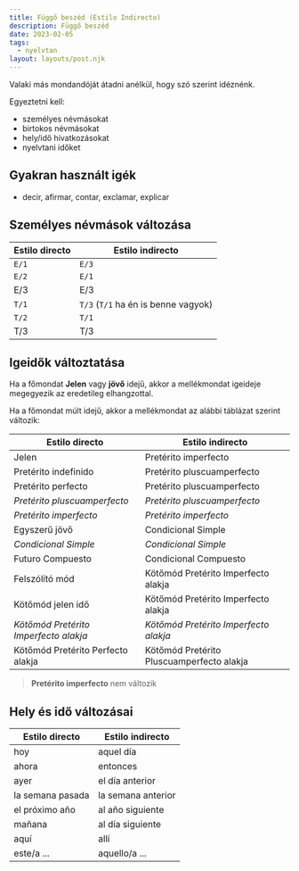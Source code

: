 ```yaml
---
title: Függő beszéd (Estilo Indirecto)
description: Függő beszéd
date: 2023-02-05
tags:
  - nyelvtan
layout: layouts/post.njk
---
```


Valaki más mondandóját átadni anélkül, hogy szó szerint idéznénk.

Egyeztetni kell:

- személyes névmásokat
- birtokos névmásokat
- hely/idő hivatkozásokat
- nyelvtani időket

## Gyakran használt igék

- decir, afirmar, contar, exclamar, explicar

## Személyes névmások változása

Estilo directo|Estilo indirecto
---- | ----
`E/1`|`E/3`
`E/2`|`E/1`
E/3|E/3
`T/1`|`T/3` (`T/1` ha én is benne vagyok)
`T/2`|`T/1`
T/3|T/3

## Igeidők változtatása

Ha a főmondat **Jelen** vagy **jövő** idejű,
akkor a mellékmondat igeideje megegyezik az eredetileg elhangzottal. 

Ha a főmondat múlt idejű, akkor a mellékmondat az alábbi táblázat szerint változik:

Estilo directo|Estilo indirecto
---- | ----
Jelen|Pretérito imperfecto
Pretérito indefinido|Pretérito pluscuamperfecto
Pretérito perfecto|Pretérito pluscuamperfecto
*Pretérito pluscuamperfecto*|*Pretérito pluscuamperfecto*
*Pretérito imperfecto*|*Pretérito imperfecto*
Egyszerű jövő|Condicional Simple
*Condicional Simple*|*Condicional Simple*
Futuro Compuesto|Condicional Compuesto
Felszólító mód|Kötőmód Pretérito Imperfecto alakja
Kötőmód jelen idő|Kötőmód Pretérito Imperfecto alakja
*Kötőmód Pretérito Imperfecto alakja*|*Kötőmód Pretérito Imperfecto alakja*
Kötőmód Pretérito Perfecto alakja|Kötőmód Pretérito Pluscuamperfecto alakja

> **Pretérito imperfecto** nem változik

## Hely és idő változásai

Estilo directo|Estilo indirecto
---- | ----
hoy|aquel día
ahora|entonces
ayer |el día anterior
la semana pasada|la semana anterior
el próximo año|al año siguiente
mañana|al día siguiente
aquí|allí
este/a ...|aquello/a ...
